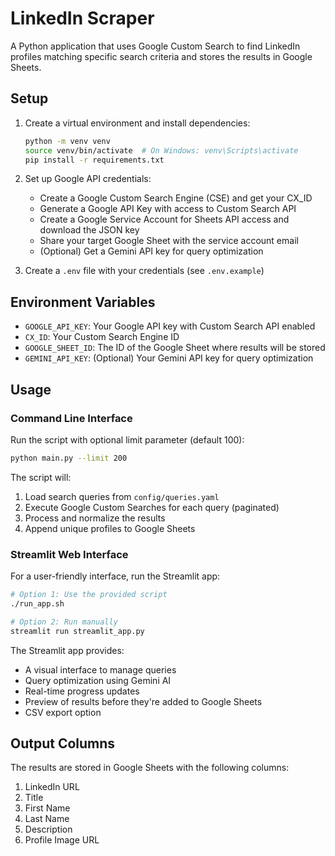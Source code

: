 # LinkedIn Scraper

A Python application that uses Google Custom Search to find LinkedIn profiles matching specific search criteria and stores the results in Google Sheets.

## Setup

1. Create a virtual environment and install dependencies:
   ```bash
   python -m venv venv
   source venv/bin/activate  # On Windows: venv\Scripts\activate
   pip install -r requirements.txt
   ```

2. Set up Google API credentials:
   - Create a Google Custom Search Engine (CSE) and get your CX_ID
   - Generate a Google API Key with access to Custom Search API
   - Create a Google Service Account for Sheets API access and download the JSON key
   - Share your target Google Sheet with the service account email
   - (Optional) Get a Gemini API key for query optimization

3. Create a `.env` file with your credentials (see `.env.example`)

## Environment Variables

- `GOOGLE_API_KEY`: Your Google API key with Custom Search API enabled
- `CX_ID`: Your Custom Search Engine ID
- `GOOGLE_SHEET_ID`: The ID of the Google Sheet where results will be stored
- `GEMINI_API_KEY`: (Optional) Your Gemini API key for query optimization

## Usage

### Command Line Interface

Run the script with optional limit parameter (default 100):
```bash
python main.py --limit 200
```

The script will:
1. Load search queries from `config/queries.yaml`
2. Execute Google Custom Searches for each query (paginated)
3. Process and normalize the results
4. Append unique profiles to Google Sheets

### Streamlit Web Interface

For a user-friendly interface, run the Streamlit app:
```bash
# Option 1: Use the provided script
./run_app.sh

# Option 2: Run manually
streamlit run streamlit_app.py
```

The Streamlit app provides:
- A visual interface to manage queries
- Query optimization using Gemini AI
- Real-time progress updates
- Preview of results before they're added to Google Sheets
- CSV export option

## Output Columns

The results are stored in Google Sheets with the following columns:
1. LinkedIn URL
2. Title
3. First Name
4. Last Name 
5. Description
6. Profile Image URL 